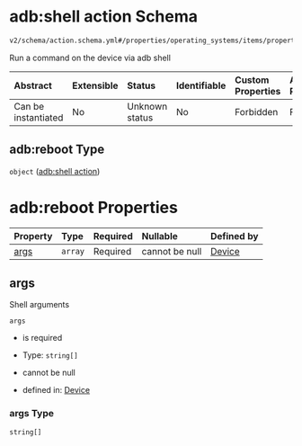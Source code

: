 # adb:shell action Schema

```txt
v2/schema/action.schema.yml#/properties/operating_systems/items/properties/steps/items/properties/actions/items/oneOf/19/properties/adb:reboot
```

Run a command on the device via adb shell

| Abstract            | Extensible | Status         | Identifiable | Custom Properties | Additional Properties | Access Restrictions | Defined In                                                          |
| :------------------ | :--------- | :------------- | :----------- | :---------------- | :-------------------- | :------------------ | :------------------------------------------------------------------ |
| Can be instantiated | No         | Unknown status | No           | Forbidden         | Forbidden             | none                | [device.schema.json*](../device.schema.json "open original schema") |

## adb:reboot Type

`object` ([adb:shell action](device-properties-operating-systems-operating-system-properties-steps-step-properties-group-step-action-oneof-adbshell-action-properties-adbshell-action.md))

# adb:reboot Properties

| Property      | Type    | Required | Nullable       | Defined by                                                                                                                                                                                                                                                                                                                                                  |
| :------------ | :------ | :------- | :------------- | :---------------------------------------------------------------------------------------------------------------------------------------------------------------------------------------------------------------------------------------------------------------------------------------------------------------------------------------------------------- |
| [args](#args) | `array` | Required | cannot be null | [Device](device-properties-operating-systems-operating-system-properties-steps-step-properties-group-step-action-oneof-adbshell-action-properties-adbshell-action-properties-arguments.md "v2/schema/action.schema.yml#/properties/operating_systems/items/properties/steps/items/properties/actions/items/oneOf/19/properties/adb:reboot/properties/args") |

## args

Shell arguments

`args`

*   is required

*   Type: `string[]`

*   cannot be null

*   defined in: [Device](device-properties-operating-systems-operating-system-properties-steps-step-properties-group-step-action-oneof-adbshell-action-properties-adbshell-action-properties-arguments.md "v2/schema/action.schema.yml#/properties/operating_systems/items/properties/steps/items/properties/actions/items/oneOf/19/properties/adb:reboot/properties/args")

### args Type

`string[]`
